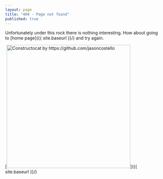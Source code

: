 ```yaml
---
layout: page
title: "404 - Page not found"
published: true
---
```


Unfortunately under this rock there is nothing interesting. How about going to [home page]({{ site.baseurl }}/) and try again. 

[<img src="{{ site.baseurl }}/images/404.jpg" alt="Constructocat by https://github.com/jasoncostello" style="width: 400px;"/>]({{ site.baseurl }}/)